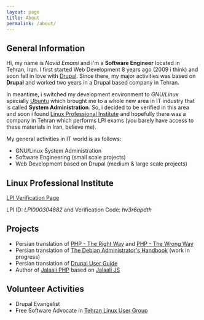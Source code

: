 ```yaml
---
layout: page
title: About
permalink: /about/
---
```


## General Information
Hi, my name is _Navid Emami_ and i'm a **Software Engineer** located in Tehran, Iran.
I first started Web Development 8 years ago (2009 i think) and soon fell in love with [Drupal](https://drupal.org).
Since there, my major activities was based on **Drupal** and worked two years in a Drupal based company in Tehran.

In meantime, i switched my development environment to _GNU/Linux_ specially [Ubuntu](http://ubuntu.com)
which brought me to a whole new area in IT industry that is called **System Administration**.
So, i decided to be verified in this area and soon i found [Linux Professional Institute](http://lpi.org)
and hopefully there was a company in Tehran which performs LPI exams (you barely have access to these materials in Iran, believe me).

My general activities in IT world is as follows:

- GNU/Linux System Administration
- Software Engineering (small scale projects)
- Web Development based on Drupal (medium & large scale projects)

## Linux Professional Institute
[LPI Verification Page](https://cs.lpi.org/caf/Xamman/certification)

LPI ID: _LPI000304882_ and Verification Code: _hv3r6apdth_

## Projects

- Persian translation of [PHP - The Right Way](http://phptherightway.com) and [PHP - The Wrong Way](http://phpthewrongway.com)
- Persian translation of [The Debian Administrator's Handbook](https://debian-handbook.info) (work in progress)
- Persian translation of [Drupal User Guide](https://drupal.org/docs/user_guide/en/index.html)
- Author of [Jalaali PHP](https://github.com/jalaali/jalaali-php) based on [Jalaali JS](https://github.com/jalaali/jalaali-js)

## Volunteer Activities
- Drupal Evangelist
- Free Software Advocate in [Tehran Linux User Group](http://tehlug.org)
